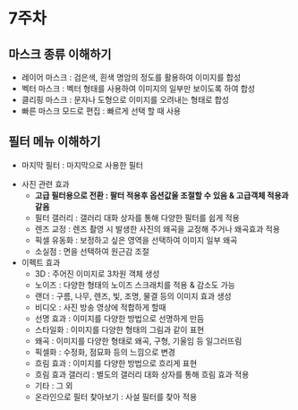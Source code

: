 # 7주차

## 마스크 종류 이해하기
* 레이어 마스크 : 검은색, 흰색 명암의 정도를 활용하여 이미지를 합성
* 벡터 마스크 : 벡터 형태를 사용하여 이미지의 일부만 보이도록 하여 합성
* 클리핑 마스크 : 문자나 도형으로 이미지를 오려내는 형태로 합성
* 빠른 마스크 모드로 편집 : 빠르게 선택 할 때 사용

## 필터 메뉴 이해하기
* 마지막 필터 :  마지막으로 사용한 필터
+ 사진 관련 효과
    * **고급 필터용으로 전환 : 팔터 적용후 옵션값울 조절할 수 있음 & 고급객체 적용과 같음**
    * 필터 갤러리 : 갤러리 대화 상자를 통해 다양한 필터를 쉽게 적용 
    * 렌즈 교정 : 렌즈 촬영 시 발생한 사진의 왜곡을 교정해 주거나 왜곡효과 적용
    * 픽셀 유동화 : 보정하고 싶은 영역을 선택하여 이미지 일부 왜곡
    * 소실점 : 면을 선택하여 원근감 조절
+ 이펙트 효과
    * 3D : 주어진 이미지로 3차원 객체 생성
    * 노이즈 : 다양한 형태의 노이즈 스크래치를 적용 & 감소도 가능
    * 랜더 : 구름, 나무, 렌즈, 빛, 조명, 물결 등의 이미지 효과 생성
    * 비디오 : 사진 방송 영상에 적합하게 할때
    * 선명 효과 : 이미지를 다양한 방법으로 선명하게 만듬
    * 스타일화 : 이미지를 다양한 형태의 그림과 같이 표현
    * 왜곡 : 이미지를 다양한 형태로 왜곡, 구형, 기울임 등 일그러뜨림
    * 픽셀화 : 수정화, 점묘화 등의 느낌으로 변경
    * 흐림 효과 : 이미지를 다양한 방법으로 흐리게 표현
    * 흐림 효과 갤러리 : 별도의 갤러리 대화 상자를 통해 흐림 효과 적용
    * 기타 : 그 외
    * 온라인으로 필터 찾아보기 : 사설 필터를 찾아 적용


